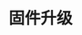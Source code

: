 <!-- Firmware.md --- 
;; 
;; Description: 
;; Author: Hongyi Wu(吴鸿毅)
;; Email: wuhongyi@qq.com 
;; Created: 五 11月 23 14:33:23 2018 (+0800)
;; Last-Updated: 五 11月 23 14:33:36 2018 (+0800)
;;           By: Hongyi Wu(吴鸿毅)
;;     Update #: 1
;; URL: http://wuhongyi.cn -->

# 固件升级






<!-- Firmware.md ends here -->
